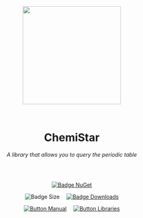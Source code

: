
<div align = center>

<br>
<br>
    
<img
  src = 'https://cdn.jsdelivr.net/gh/Aptivi/ChemiStar@main/assets/OfficialAppIcon-ChemiStar-512.png'
  width = 256
  align = center
/>

<br>

# ChemiStar
    
*A library that allows you to query the periodic table*

<br>
<br>

[![Badge NuGet]][NuGet]

![Badge Size]   
[![Badge Downloads]][Releases]

[![Button Manual]][Manual]   
[![Button Libraries]][Libraries]

</div>
    
<br>

</div>


<!----------------------------------------------------------------------------->

[Releases]: https://gitlab.com/aptivi/main/ChemiStar/-/releases
[NuGet]: https://www.nuget.org/packages/ChemiStar/

[Libraries]: https://aptivi.gitbook.io/chemistar-manual/project-dependencies
[Manual]: https://aptivi.gitbook.io/chemistar-manual/

<!----------------------------------[ Badges ]--------------------------------->

[Badge Downloads]: https://img.shields.io/github/downloads/Aptivi/ChemiStar/total?color=217346&label=Downloads&style=for-the-badge&logoColor=white&logo=DocuSign&labelColor=2d9d5f
[Badge NuGet]: https://img.shields.io/nuget/vpre/ChemiStar?color=012f52&style=for-the-badge&logoColor=white&logo=NuGet&labelColor=004880
[Badge Size]: https://img.shields.io/github/repo-size/Aptivi/ChemiStar?color=bb4a28&label=size&logoColor=white&style=for-the-badge&logo=GoogleAnalytics&labelColor=E85C33


<!---------------------------------[ Buttons ]--------------------------------->

[Button Libraries]: https://img.shields.io/badge/Libraries-EA8220?style=for-the-badge&logoColor=white&logo=AzureArtifacts
[Button Manual]: https://img.shields.io/badge/Docs-blueviolet?style=for-the-badge&logoColor=white&logo=GitBook
